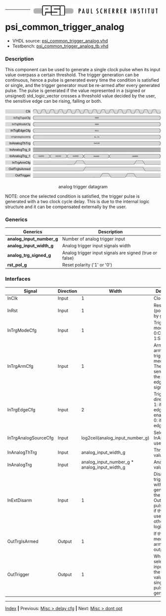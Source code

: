 <img align="right" src="../psi_logo.png">

***

# psi_common_trigger_analog

- VHDL source: [psi_common_trigger_analog.vhd](../../hdl/psi_common_trigger_analog.vhd)
- Testbench: [psi_common_trigger_analog_tb.vhd](../../testbench/psi_common_trigger_analog_tb/psi_common_trigger_analog_tb.vhd)



### Description

This component can be used to generate a single clock pulse when
 its input value overpass a certain threshold.
The trigger generation can be continuous, hence a pulse is generated every 
time the condition is satisfied or single, and the trigger generator must 
be re-armed after every generated pulse.
The pulse is generated if the value represented in a (signed or unsigned) 
std_logic_vector crosses a threshold value decided by the user, the sensitive 
edge can be rising, falling or both.

<p align="center"> <img src="ch11_9_fig48.png"> </p>
<p align="center"> analog trigger datagram</p>

NOTE: once the selected condition is satisfied, the trigger pulse is generated 
with a two clock cycle delay. This is due to the internal logic structure and 
it can be compensated externally by the user.


### Generics

Generics                     | Description
-----------------------------|-------------------------------------------------------------
**analog\_input\_number\_g** |Number of analog trigger input
**analog\_input\_width\_g**  |Analog trigger input signals width
**analog\_trg\_signed\_g**   |Analog trigger input signals are signed (true or false)
**rst\_pol\_g**              |Reset polarity ('1' or '0')

### Interfaces
Signal               |Direction  |Width                                              |Description
---------------------|-----------|---------------------------------------------------|--------------------------------------------------------------------------------------------------
InClk                |Input      |1                                                  |Clock
InRst                |Input      |1                                                  |Reset (polarity set by generic)
InTrgModeCfg         |Input      |1                                                  |Trigger mode: 0:Continuous, 1:Single 
InTrgArmCfg          |Input      |1                                                  |Arm or Dis-arm the trigger mechanism. The logic is sensitive to the rising edge of this signal.
InTrgEdgeCfg         |Input      |2                                                  |Trigger edge direction: bit 1: if 1 rising edge enabled, bit 0: if 1 falling edge enabled
InTrgAnalogSourceCfg |Input      |log2ceil(analog\_input\_number\_g)                 |Select which InAnalogTrg use as input
InAnalogThTrg        |Input      |analog\_input\_width\_g                            |Threshold value 
InAnalogTrg          |Input      |analog\_input\_number\_g * analog\_input\_width\_g |Analog input values
InExtDisarm          |Input      |1                                                  |Disarm the trigger without generating the OutTrigger pulse. Useful if the logic is used with other trigger logic 
OutTrgIsArmed        |Output     |1                                                  |If the trigger mechanism is armed, this output is 1
OutTrigger           |Output     |1                                                  |When the selected input passes the threshold value, a single clock pulse is generated

***
[Index](../psi_common_index.md) **|** Previous: [Misc > delay cfg](../ch11_misc/ch11_8_debouncer.md) **|** Next:  [Misc > dont opt](../ch11_misc/ch11_10_trigger_digital.md)
